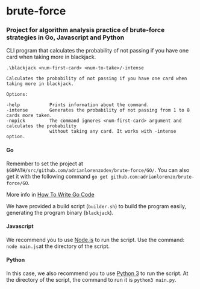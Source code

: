 # brute-force
### Project for algorithm analysis practice of brute-force strategies in Go, Javascript and Python

CLI program that calculates the probability of not passing if you have one card when taking more in blackjack.

```
.\blackjack <num-first-card> <num-to-take>/-intense

Calculates the probability of not passing if you have one card when taking more in blackjack.

Options:

-help           Prints information about the command.
-intense        Generates the probability of not passing from 1 to 8 cards more taken.
-nopick         The command ignores <num-first-card> argument and calculates the probability
                without taking any card. It works with -intense option.
```


#### Go
Remember to set the project at `$GOPATH/src/github.com/adrianlorenzodev/brute-force/GO/`. You can also get it with the following command `go get github.com:adrianlorenzo/brute-force/GO`.

More info in [How To Write Go Code](https://golang.org/doc/code.html)

We have provided a build script (`builder.sh`) to build the program easily, generating the program binary (`blackjack`).


#### Javascript
We recommend you to use [Node.js](https://nodejs.org/en/) to run the script. Use the command: `node main.js`at the directory of the script.


#### Python
In this case, we also recommend you to use [Python 3](https://www.python.org/download/releases/3.0/) to run the script. At the directory of the script, the command to run it is `python3 main.py`.
